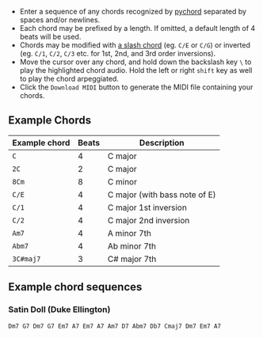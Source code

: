  * Enter a sequence of any chords recognized by
   [pychord](https://github.com/yuma-m/pychord) separated by spaces
   and/or newlines.
 * Each chord may be prefixed by a length. If omitted, a default
   length of 4 beats will be used.
 * Chords may be modified with [a slash
   chord](https://en.wikipedia.org/wiki/Slash_chord) (eg. `C/E` or
   `C/G`) or inverted (eg. `C/1`, `C/2`, `C/3` etc. for 1st, 2nd, and
   3rd order inversions).
 * Move the cursor over any chord, and hold down the backslash key `\`
   to play the highlighted chord audio. Hold the left or right `shift`
   key as well to play the chord arpeggiated.
 * Click the `Download MIDI` button to generate the MIDI file containing
   your chords.

## Example Chords

| Example chord | Beats | Description                   |
|---------------|-------|-------------------------------|
| `C`           | 4     | C major                       |
| `2C`          | 2     | C major                       |
| `8Cm`         | 8     | C minor                       |
| `C/E`         | 4     | C major (with bass note of E) |
| `C/1`         | 4     | C major 1st inversion         |
| `C/2`         | 4     | C major 2nd inversion         |
| `Am7`         | 4     | A minor 7th                   |
| `Abm7`        | 4     | Ab minor 7th                  |
| `3C#maj7`     | 3     | C# major 7th                  |

## Example chord sequences

### Satin Doll (Duke Ellington)

```
Dm7 G7 Dm7 G7 Em7 A7 Em7 A7 Am7 D7 Abm7 Db7 Cmaj7 Dm7 Em7 A7
```
